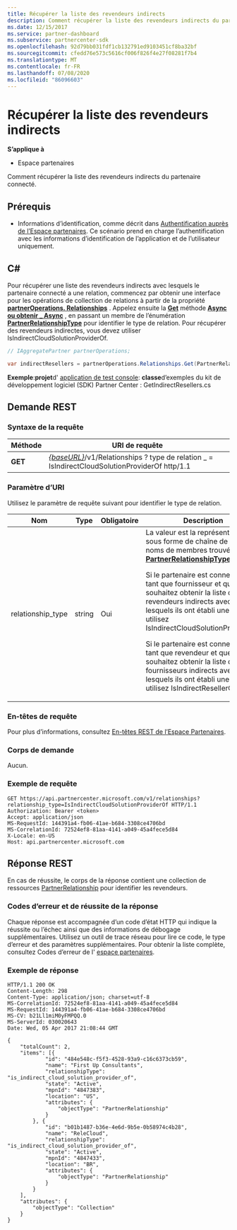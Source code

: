 ```yaml
---
title: Récupérer la liste des revendeurs indirects
description: Comment récupérer la liste des revendeurs indirects du partenaire connecté.
ms.date: 12/15/2017
ms.service: partner-dashboard
ms.subservice: partnercenter-sdk
ms.openlocfilehash: 92d79bb031fdf1cb132791ed9103451cf8ba32bf
ms.sourcegitcommit: cfedd76e573c5616cf006f826f4e27f08281f7b4
ms.translationtype: MT
ms.contentlocale: fr-FR
ms.lasthandoff: 07/08/2020
ms.locfileid: "86096603"
---
```

# <a name="retrieve-a-list-of-indirect-resellers"></a>Récupérer la liste des revendeurs indirects

**S’applique à**

- Espace partenaires

Comment récupérer la liste des revendeurs indirects du partenaire connecté.

## <a name="prerequisites"></a>Prérequis

- Informations d’identification, comme décrit dans [Authentification auprès de l’Espace partenaires](partner-center-authentication.md). Ce scénario prend en charge l’authentification avec les informations d’identification de l’application et de l’utilisateur uniquement.

## <a name="c"></a>C\#

Pour récupérer une liste des revendeurs indirects avec lesquels le partenaire connecté a une relation, commencez par obtenir une interface pour les opérations de collection de relations à partir de la propriété [**partnerOperations. Relationships**](https://docs.microsoft.com/dotnet/api/microsoft.store.partnercenter.ipartner.relationships) . Appelez ensuite la [**Get**](https://docs.microsoft.com/dotnet/api/microsoft.store.partnercenter.relationships.irelationshipcollection.get) méthode [**Async ou obtenir \_ Async**](https://docs.microsoft.com/dotnet/api/microsoft.store.partnercenter.relationships.irelationshipcollection.getasync) , en passant un membre de l’énumération [**PartnerRelationshipType**](https://docs.microsoft.com/dotnet/api/microsoft.store.partnercenter.models.relationships.partnerrelationshiptype) pour identifier le type de relation. Pour récupérer des revendeurs indirectes, vous devez utiliser IsIndirectCloudSolutionProviderOf.

``` csharp
// IAggregatePartner partnerOperations;

var indirectResellers = partnerOperations.Relationships.Get(PartnerRelationshipType.IsIndirectCloudSolutionProviderOf);
```

**Exemple**:**projet**d' [application de test console](console-test-app.md): **classe**d’exemples du kit de développement logiciel (SDK) Partner Center : GetIndirectResellers.cs

## <a name="rest-request"></a>Demande REST

### <a name="request-syntax"></a>Syntaxe de la requête

| Méthode  | URI de requête                                                                                                                |
|---------|----------------------------------------------------------------------------------------------------------------------------|
| **GET** | [*{baseURL}*](partner-center-rest-urls.md)/v1/Relationships ? type de relation \_ = IsIndirectCloudSolutionProviderOf http/1.1 |

### <a name="uri-parameter"></a>Paramètre d’URI

Utilisez le paramètre de requête suivant pour identifier le type de relation.

<table>
<colgroup>
<col width="25%" />
<col width="25%" />
<col width="25%" />
<col width="25%" />
</colgroup>
<thead>
<tr class="header">
<th>Nom</th>
<th>Type</th>
<th>Obligatoire</th>
<th>Description</th>
</tr>
</thead>
<tbody>
<tr class="odd">
<td>relationship_type</td>
<td>string</td>
<td>Oui</td>
<td>La valeur est la représentation sous forme de chaîne de l’un des noms de membres trouvés dans <a href="https://docs.microsoft.com/dotnet/api/microsoft.store.partnercenter.models.relationships.partnerrelationshiptype"><strong>PartnerRelationshipType</strong></a>.
<p>Si le partenaire est connecté en tant que fournisseur et que vous souhaitez obtenir la liste des revendeurs indirects avec lesquels ils ont établi une relation, utilisez IsIndirectCloudSolutionProviderOf.</p>
<p>Si le partenaire est connecté en tant que revendeur et que vous souhaitez obtenir la liste des fournisseurs indirects avec lesquels ils ont établi une relation, utilisez IsIndirectResellerOf.</p></td>
</tr>
</tbody>
</table>

### <a name="request-headers"></a>En-têtes de requête

Pour plus d’informations, consultez [En-têtes REST de l’Espace Partenaires](headers.md).

### <a name="request-body"></a>Corps de demande

Aucun.

### <a name="request-example"></a>Exemple de requête

```http
GET https://api.partnercenter.microsoft.com/v1/relationships?relationship_type=IsIndirectCloudSolutionProviderOf HTTP/1.1
Authorization: Bearer <token>
Accept: application/json
MS-RequestId: 144391a4-fb06-41ae-b684-3308ce4706bd
MS-CorrelationId: 72524ef8-81aa-4141-a049-45a4fece5d84
X-Locale: en-US
Host: api.partnercenter.microsoft.com
```

## <a name="rest-response"></a>Réponse REST

En cas de réussite, le corps de la réponse contient une collection de ressources [PartnerRelationship](relationships-resources.md) pour identifier les revendeurs.

### <a name="response-success-and-error-codes"></a>Codes d’erreur et de réussite de la réponse

Chaque réponse est accompagnée d’un code d’état HTTP qui indique la réussite ou l’échec ainsi que des informations de débogage supplémentaires. Utilisez un outil de trace réseau pour lire ce code, le type d’erreur et des paramètres supplémentaires. Pour obtenir la liste complète, consultez Codes d’erreur de l' [espace partenaires](error-codes.md).

### <a name="response-example"></a>Exemple de réponse

```http
HTTP/1.1 200 OK
Content-Length: 298
Content-Type: application/json; charset=utf-8
MS-CorrelationId: 72524ef8-81aa-4141-a049-45a4fece5d84
MS-RequestId: 144391a4-fb06-41ae-b684-3308ce4706bd
MS-CV: b21Ll1miM0yFMPQQ.0
MS-ServerId: 030020643
Date: Wed, 05 Apr 2017 21:08:44 GMT

{
    "totalCount": 2,
    "items": [{
            "id": "484e548c-f5f3-4528-93a9-c16c6373cb59",
            "name": "First Up Consultants",
            "relationshipType": "is_indirect_cloud_solution_provider_of",
            "state": "Active",
            "mpnId": "4847383",
            "location": "US",
            "attributes": {
                "objectType": "PartnerRelationship"
            }
        }, {
            "id": "b01b1487-b36e-4e6d-9b5e-0b58974c4b28",
            "name": "ReleCloud",
            "relationshipType": "is_indirect_cloud_solution_provider_of",
            "state": "Active",
            "mpnId": "4847433",
            "location": "BR",
            "attributes": {
                "objectType": "PartnerRelationship"
            }
        }
    ],
    "attributes": {
        "objectType": "Collection"
    }
}
```
